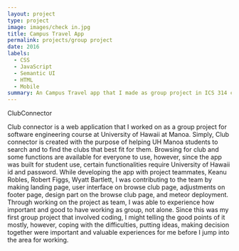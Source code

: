 ```yaml
---
layout: project
type: project
image: images/check in.jpg
title: Campus Travel App
permalink: projects/group project
date: 2016
labels:
  - CSS
  - JavaScript
  - Semantic UI
  - HTML
  - Mobile
summary: An Campus Travel app that I made as group project in ICS 314 course.
---
```


ClubConnector

Club connector is a web application that I worked on as a group project for software engineering course at University of Hawaii at Manoa. Simply, Club connector is created with the purpose of helping UH Manoa students to search and to find the clubs that best fit for them. Browsing for club and some functions are available for everyone to use, however, since the app was built for student use, certain functionalities require University of Hawaii id and password.
While developing the app with project teammates, Keanu Robles, Robert Figgs, Wyatt Bartlett, I was contributing to the team by making landing page, user interface on browse club page, adjustments on footer page, design part on the browse club page, and meteor deployment.
Through working on the project as team, I was able to experience how important and good to have working as group, not alone. Since this was my first group project that involved coding, I might telling the good points of it mostly, however, coping with the difficulties, putting ideas, making decision together were important and valuable experiences for me before I jump into the area for working.
